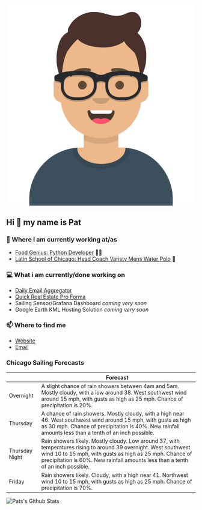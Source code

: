 [![Social banner for p-j-falconer](https://raw.githubusercontent.com/P-J-FALCONER/P-J-FALCONER/master/assets/avataaars.svg)](https://patfalconer.com/)
## Hi :wave: my name is Pat

### 💼 Where I am currently working at/as
- [Food Genius: Python Developer](https://getfoodgenius.com/) 🍔🐍
- [Latin School of Chicago: Head Coach Varisty Mens Water Polo](https://www.latinschool.org/) 🤽


### 💻 What i am currently/done working on
 - [Daily Email Aggregator](https://github.com/P-J-FALCONER/dott_daily_mail)
 - [Quick Real Estate Pro Forma](https://github.com/P-J-FALCONER/henry)
 - Sailing Sensor/Grafana Dashboard *coming very soon*
 - Google Earth KML Hosting Solution *coming very soon*

### 📫 Where to find me
 - [Website](https://patfalconer.com/)
 - [Email](mailto:patrick.j.falconer@gmail.com)


### Chicago Sailing Forecasts
|   | Forecast  |
|---|---|
| Overnight | A slight chance of rain showers between 4am and 5am. Mostly cloudy, with a low around 38. West southwest wind around 15 mph, with gusts as high as 25 mph. Chance of precipitation is 20%. |
| Thursday | A chance of rain showers. Mostly cloudy, with a high near 46. West southwest wind around 15 mph, with gusts as high as 30 mph. Chance of precipitation is 40%. New rainfall amounts less than a tenth of an inch possible. |
| Thursday Night | Rain showers likely. Mostly cloudy. Low around 37, with temperatures rising to around 39 overnight. West southwest wind 10 to 15 mph, with gusts as high as 25 mph. Chance of precipitation is 60%. New rainfall amounts less than a tenth of an inch possible. |
| Friday | Rain showers likely. Cloudy, with a high near 41. Northwest wind 10 to 15 mph, with gusts as high as 25 mph. Chance of precipitation is 70%. |

![Pats's Github Stats](https://github-readme-stats.vercel.app/api?username=p-j-falconer&show_icons=true&theme=radical)
